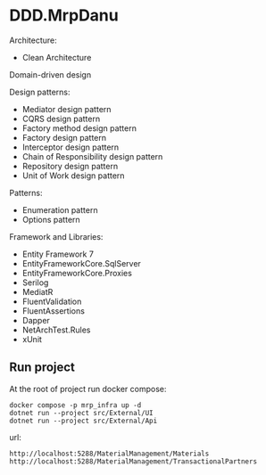 # DDD.MrpDanu



Architecture:
  - Clean Architecture

Domain-driven design

Design patterns:
 - Mediator design pattern
 - CQRS design pattern
 - Factory method design pattern
 - Factory design pattern
 - Interceptor design pattern
 - Chain of Responsibility design pattern
 - Repository design pattern
 - Unit of Work design pattern

Patterns:
  - Enumeration pattern
  - Options pattern

Framework and Libraries:
  - Entity Framework 7
  - EntityFrameworkCore.SqlServer
  - EntityFrameworkCore.Proxies
  - Serilog
  - MediatR
  - FluentValidation
  - FluentAssertions
  - Dapper
  - NetArchTest.Rules
  - xUnit

## Run project
At the root of project run docker compose:
```
docker compose -p mrp_infra up -d
dotnet run --project src/External/UI
dotnet run --project src/External/Api
```

url:
```
http://localhost:5288/MaterialManagement/Materials
http://localhost:5288/MaterialManagement/TransactionalPartners
```